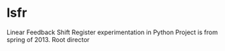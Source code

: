 # lsfr
Linear Feedback Shift Register experimentation in Python
Project is from spring of 2013.
Root director
